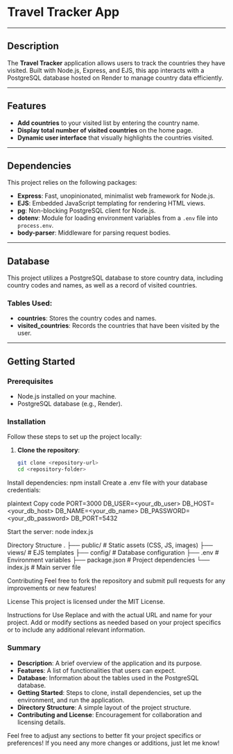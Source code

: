 # Travel Tracker App

---

## Description

The **Travel Tracker** application allows users to track the countries they have visited. Built with Node.js, Express, and EJS, this app interacts with a PostgreSQL database hosted on Render to manage country data efficiently.

---

## Features

- **Add countries** to your visited list by entering the country name.
- **Display total number of visited countries** on the home page.
- **Dynamic user interface** that visually highlights the countries visited.

---

## Dependencies

This project relies on the following packages:

- **Express**: Fast, unopinionated, minimalist web framework for Node.js.
- **EJS**: Embedded JavaScript templating for rendering HTML views.
- **pg**: Non-blocking PostgreSQL client for Node.js.
- **dotenv**: Module for loading environment variables from a `.env` file into `process.env`.
- **body-parser**: Middleware for parsing request bodies.

---

## Database

This project utilizes a PostgreSQL database to store country data, including country codes and names, as well as a record of visited countries.

### Tables Used:

- **countries**: Stores the country codes and names.
- **visited_countries**: Records the countries that have been visited by the user.

---

## Getting Started

### Prerequisites

- Node.js installed on your machine.
- PostgreSQL database (e.g., Render).

### Installation

Follow these steps to set up the project locally:

1. **Clone the repository**:
   ```bash
   git clone <repository-url>
   cd <repository-folder>

Install dependencies:
npm install
Create a .env file with your database credentials:

plaintext
Copy code
PORT=3000
DB_USER=<your_db_user>
DB_HOST=<your_db_host>
DB_NAME=<your_db_name>
DB_PASSWORD=<your_db_password>
DB_PORT=5432

Start the server:
node index.js

Directory Structure
.
├── public/            # Static assets (CSS, JS, images)
├── views/             # EJS templates
├── config/            # Database configuration
├── .env               # Environment variables
├── package.json       # Project dependencies
└── index.js           # Main server file

Contributing
Feel free to fork the repository and submit pull requests for any improvements or new features!

License
This project is licensed under the MIT License.

Instructions for Use
Replace <repository-url> and <repository-folder> with the actual URL and name for your project. Add or modify sections as needed based on your project specifics or to include any additional relevant information.

### Summary

- **Description**: A brief overview of the application and its purpose.
- **Features**: A list of functionalities that users can expect.
- **Database**: Information about the tables used in the PostgreSQL database.
- **Getting Started**: Steps to clone, install dependencies, set up the environment, and run the application.
- **Directory Structure**: A simple layout of the project structure.
- **Contributing and License**: Encouragement for collaboration and licensing details.

Feel free to adjust any sections to better fit your project specifics or preferences! If you need any more changes or additions, just let me know!